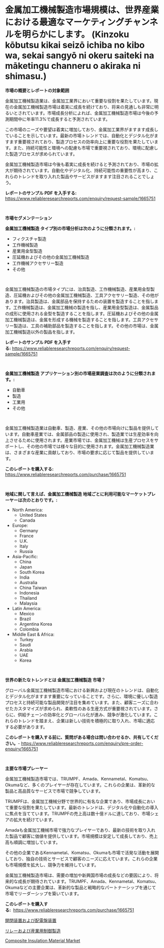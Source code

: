 <p><h1>金属加工機械製造市場規模は、世界産業における最適なマーケティングチャンネルを明らかにします。 (Kinzoku kōbutsu kikai seizō ichiba no kibo wa, sekai sangyō ni okeru saiteki na māketingu channeru o akiraka ni shimasu.)</h1></p><p><strong>市場の概要とレポートの対象範囲</strong></p>
<p><p>金属加工機械製造業は、金属加工業界において重要な役割を果たしています。現在の金属加工機械製造市場は着実に成長を続けており、将来の見通しも非常に明るいとされています。市場成長分析によれば、金属加工機械製造市場は今後の予測期間中に年率11.3%で成長すると予測されています。</p><p>この市場のニーズや要望は着実に増加しており、金属加工業界がますます成長していることを示しています。最新の市場トレンドでは、自動化とデジタル化がますます重要視されており、製造プロセスの効率向上に重要な役割を果たしています。また、持続可能性と環境への配慮も市場で重要視されており、環境に配慮した製造プロセスが求められています。</p><p>金属加工機械製造市場は今後も着実に成長を続けると予測されており、市場の拡大が期待されています。自動化やデジタル化、持続可能性の重要性が高まり、これらのトレンドを取り入れた製品やサービスがますます注目されることでしょう。</p></p>
<p><strong>レポートのサンプル PDF を入手する:</strong> <a href="https://www.reliableresearchreports.com/enquiry/request-sample/1665751">https://www.reliableresearchreports.com/enquiry/request-sample/1665751</a></p>
<p>&nbsp;</p>
<p><strong>市場セグメンテーション</strong></p>
<p><strong>金属加工機械製造 タイプ別の市場分析は次のように分類されます。:</strong></p>
<p><ul><li>フィクスチャ製造</li><li>工作機械製造</li><li>産業用金型製造</li><li>圧延機およびその他の金属加工機械製造</li><li>工作機械アクセサリー製造</li><li>その他</li></ul></p>
<p>&nbsp;</p>
<p><p>金属加工機械製造の市場タイプには、治具製造、工作機械製造、産業用金型製造、圧延機およびその他の金属加工機械製造、工具アクセサリー製造、その他があります。治具製造は、金属部品を保持するための装置を製造することを指します。工作機械製造は、金属加工機械の製造を指し、産業用金型製造は、金属製品の成形に使用される金型を製造することを指します。圧延機およびその他の金属加工機械製造は、金属を形成する機械を製造することを指します。工具アクセサリー製造は、工具の補助部品を製造することを指します。その他の市場は、金属加工機械製造以外の製品を指します。</p></p>
<p><strong>レポートのサンプル PDF を入手する:</strong>&nbsp;<a href="https://www.reliableresearchreports.com/enquiry/request-sample/1665751">https://www.reliableresearchreports.com/enquiry/request-sample/1665751</a></p>
<p>&nbsp;</p>
<p><strong> 金属加工機械製造 アプリケーション別の市場産業調査は次のように分類されます。:</strong></p>
<p><ul><li>自動車</li><li>製造</li><li>工業用</li><li>その他</li></ul></p>
<p>&nbsp;</p>
<p><p>金属加工機械製造業は自動車、製造、産業、その他の市場向けに製品を提供しています。自動車産業では、金属部品の製造に使用され、製造業では生産効率を向上させるために使用されます。産業市場では、金属加工機械は生産プロセスをサポートし、その他の市場では様々な目的に使用されます。金属加工機械製造業は、さまざまな産業に貢献しており、市場の要求に応じて製品を提供しています。</p></p>
<p><strong>このレポートを購入する:</strong>&nbsp; <a href="https://www.reliableresearchreports.com/purchase/1665751">https://www.reliableresearchreports.com/purchase/1665751</a></p>
<p>&nbsp;</p>
<p><strong>地域に関して言えば、金属加工機械製造 地域ごとに利用可能なマーケットプレーヤーは次のとおりです。:</strong></p>
<p><ul>
    <li>
        North America:
        <ul>
            <li>United States</li>
            <li>Canada</li>
        </ul>
    </li>
    <li>
        Europe:
        <ul>
            <li>Germany</li>
            <li>France</li>
            <li>U.K.</li>
            <li>Italy</li>
            <li>Russia</li>
        </ul>
    </li>
    <li>
        Asia-Pacific:
        <ul>
            <li>China</li>
            <li>Japan</li>
            <li>South Korea</li>
            <li>India</li>
            <li>Australia</li>
            <li>China Taiwan</li>
            <li>Indonesia</li>
            <li>Thailand</li>
            <li>Malaysia</li>
        </ul>
    </li>
    <li>
        Latin America:
        <ul>
            <li>Mexico</li>
            <li>Brazil</li>
            <li>Argentina Korea</li>
            <li>Colombia</li>
        </ul>
    </li>
    <li>
        Middle East & Africa:
        <ul>
            <li>Turkey</li>
            <li>Saudi</li>
            <li>Arabia</li>
            <li>UAE</li>
            <li>Korea</li>
        </ul>
    </li>
    </ul></p>
<p>&nbsp;</p>
<p><strong>世界の新たなトレンドとは 金属加工機械製造 市場？</strong></p>
<p><p>グローバル金属加工機械製造市場における新興および現在のトレンドは、自動化とデジタル化がますます重要になっていることです。さらに、環境に優しい製造プロセスと持続可能な製品開発が注目を集めています。また、顧客ニーズに合わせたカスタマイズが求められ、柔軟性のある生産方式が重要視されています。さらに、供給チェーンの効率化とグローバル化が進み、競争が激化しています。これらのトレンドを踏まえ、企業は新しい技術を積極的に取り入れ、市場に適応する必要があります。</p></p>
<p><strong>このレポートを購入する前に、質問がある場合は問い合わせるか、共有してください。</strong>- <a href="https://www.reliableresearchreports.com/enquiry/pre-order-enquiry/1665751">https://www.reliableresearchreports.com/enquiry/pre-order-enquiry/1665751</a></p>
<p>&nbsp;</p>
<p><strong>主要な市場プレーヤー</strong></p>
<p><p>金属加工機械製造市場では、TRUMPF、Amada、Kennametal、Komatsu、Okumaなど、多くのプレイヤーが存在しています。これらの企業は、革新的な製品と高品質なサービスで市場で競争しています。</p><p>TRUMPFは、金属加工機械分野で世界的に有名な企業であり、市場成長において重要な役割を果たしています。最新のトレンドは、デジタル化や自動化の導入に焦点を当てています。TRUMPFの売上高は数十億ドルに達しており、市場シェアの拡大を続けています。</p><p>Amadaも金属加工機械市場で強力なプレイヤーであり、最新の技術を取り入れた製品で顧客に価値を提供しています。市場規模は安定して成長しており、売上高も順調に増加しています。</p><p>その他の企業であるKennametal、Komatsu、Okumaも市場で活発な活動を展開しており、独自の技術とサービスで顧客のニーズに応えています。これらの企業も市場規模を拡大し、競争力を維持しています。</p><p>金属加工機械製造市場は、需要の増加や新興国市場の成長などの要因により、将来的な成長が期待されています。TRUMPF、Amada、Kennametal、Komatsu、Okumaなどの主要企業は、革新的な製品と戦略的なパートナーシップを通じて市場でリーダーシップを築いています。</p></p>
<p><strong>このレポートを購入する:</strong>&nbsp;&nbsp;<a href="https://www.reliableresearchreports.com/purchase/1665751">https://www.reliableresearchreports.com/purchase/1665751</a></p>
<p><p><a href="https://github.com/KaydenJohns1964/Market-Research-Report-List-1/blob/main/634990214929.md">開閉装置および配電盤装置</a></p><p><a href="https://github.com/marbadji/Market-Research-Report-List-1/blob/main/623230414928.md">リレーおよび産業用制御製造</a></p><p><a href="https://circular-yam-9b9.notion.site/Composite-Insulation-Material-Market-Size-Furnishes-Valuable-Information-Encompassing-Market-Share--6b70beb961754ae58f21a34bc6c9d98c">Composite Insulation Material Market</a></p></p>